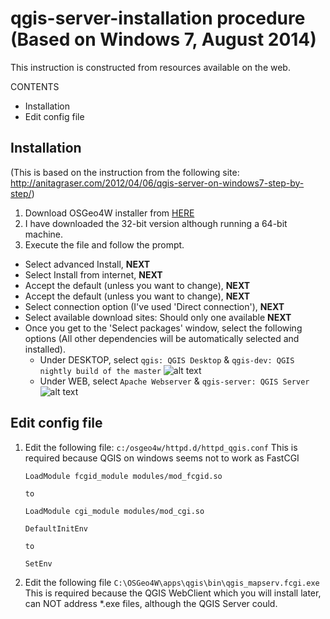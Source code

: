 qgis-server-installation procedure (Based on Windows 7, August 2014)
===================

This instruction is constructed from resources available on the web.

CONTENTS
- Installation
- Edit config file

Installation
------------
(This is based on the instruction from the following site:
http://anitagraser.com/2012/04/06/qgis-server-on-windows7-step-by-step/)

1. Download OSGeo4W installer from [HERE]
2. I have downloaded the 32-bit version although running a 64-bit machine.
3. Execute the file and follow the prompt.
  - Select advanced Install, **NEXT**
  - Select Install from internet, **NEXT**
  - Accept the default (unless you want to change), **NEXT**
  - Accept the default (unless you want to change), **NEXT**
  - Select connection option (I've used 'Direct connection'), **NEXT**
  - Select available download sites: Should only one available **NEXT**
  - Once you get to the 'Select packages' window, select the following options (All other dependencies will be automatically selected and installed).
    - Under DESKTOP, select `qgis: QGIS Desktop` & `qgis-dev: QGIS nightly build of the master`
    ![alt text](https://cloud.githubusercontent.com/assets/8164012/3790271/e8c9bb06-1af4-11e4-9ee7-fa122374970e.png)
    - Under WEB, select `Apache Webserver` & `qgis-server: QGIS Server`
    ![alt text](https://cloud.githubusercontent.com/assets/8164012/3790272/eaf76838-1af4-11e4-9e37-f5f15b76eec8.png)

Edit config file
----------------

1. Edit the following file: `c:/osgeo4w/httpd.d/httpd_qgis.conf`
   This is required because QGIS on windows seems not to work as FastCGI

	```
	LoadModule fcgid_module modules/mod_fcgid.so

	to

	LoadModule cgi_module modules/mod_cgi.so
	```

	```
	DefaultInitEnv

	to

	SetEnv
	```

2. Edit the following file `C:\OSGeo4W\apps\qgis\bin\qgis_mapserv.fcgi.exe`
	 This is required because the QGIS WebClient which you will install later, can NOT address *.exe files, although the     QGIS Server could.


[HERE]:https://www.qgis.org/en/site/forusers/download.html
